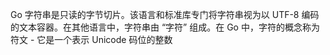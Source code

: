 Go 字符串是只读的字节切片。该语言和标准库专门将字符串视为以 UTF-8 编码的文本容器。在其他语言中，字符串由 “字符” 组成。在 Go 中，字符的概念称为符文 - 它是一个表示 Unicode 码位的整数